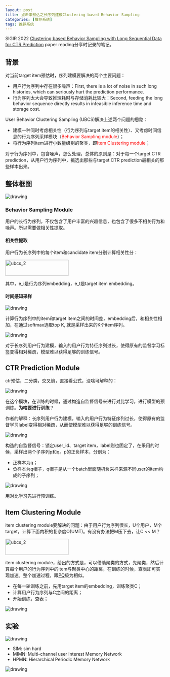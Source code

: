 ```yaml
---
layout: post
title: 点击率预估之长序列建模Clustering based Behavior Sampling
categories: [推荐系统]
tags: 推荐系统
---
```



SIGIR 2022 [Clustering based Behavior Sampling with Long Sequential Data for CTR Prediction](https://dl.acm.org/doi/10.1145/3477495.3531829) paper reading分享时记录的笔记。

## 背景

对当前target item预估时，序列建模要解决的两个主要问题：

- 用户行为序列中存在很多噪声：First, there is a lot of noise in such long histories, which can seriously hurt the prediction performance.
- 行为序列太大会导致推理耗时与存储消耗比较大：Second, feeding the long behavior sequence directly results in infeasible inference time and storage cost.

User Behavior Clustering Sampling (UBCS)解决上述两个问题的思路：

- 建模一种同时考虑相关性（行为序列与target item的相关性）、又考虑时间信息的行为序列采样模块（<font color='red'>Behavior Sampling module</font>）；
- 将行为序列item进行小数量级别的聚类，即<font color='red'>Item Clustering module</font>；

对于行为序列中，包含噪声，怎么处理，总体的原则是：对于每一个target CTR prediction，从用户行为序列中，挑选出那些与target CTR prediction最相关的那些样本出来。

## 整体框图

![drawing](http://yongyuan.name/imgs/posts/ubcs_1.png)


### Behavior Sampling Module

用户的长行为序列，不仅包含了用户丰富的兴趣信息，也包含了很多不相关行为和噪声。所以需要做相关性提取。

#### 相关性提取

用户行为长序列中的每个item和candidate item分别计算相关性分：

<img src="http://yongyuan.name/imgs/posts/ubcs_2.png" width = "200" height = "50" alt="ubcs_2" align=center />

其中，e_i是行为序列embedding，e_t是target item embedding。
  

#### 时间感知采样    

![drawing](http://yongyuan.name/imgs/posts/ubcs_3.png) 

计算行为序列中的item和target item之间的时间差，embedding后，和相关性相加，在通过softmax选取top K, 就是采样出来的K个item序列。

![drawing](http://yongyuan.name/imgs/posts/ubcs_4.png)   

对于长序列用户行为建模，输入的用户行为特征序列过长，使得原有的监督学习标签变得相对稀疏，模型难以获得足够的训练信号。
 
## CTR Prediction Module

ctr预估，二分类，交叉熵，直接看公式，没啥可解释的：

![drawing](http://yongyuan.name/imgs/posts/ubcs_5.png)

在这个模块，在训练的时候，通过构造自监督信号来进行对比学习，进行模型的预训练。**为啥要进行训练**？

作者的解释：长序列用户行为建模，输入的用户行为特征序列过长，使得原有的监督学习label变得相对稀疏，从而使模型难以获得足够的训练信号。

![drawing](http://yongyuan.name/imgs/posts/ubcs_6.png)

构造的自监督信号：锁定user_id、target item，label则也固定了，在采用的时候，采样出两个子序列p和q。p的正负样本，分别为：

 - 正样本为q；
 - 负样本为q帽子，q帽子是从一个batch里面随机负采样来源不同user的item构成的子序列；

![drawing](http://yongyuan.name/imgs/posts/ubcs_7.png)

用对比学习先进行预训练。

## Item Clustering Module

item clustering module要解决的问题：由于用户行为序列很长，U个用户，M个target，计算下面内积的复杂度O(UMT)。有没有办法把M压下去，让C << M？

<img src="http://yongyuan.name/imgs/posts/ubcs_8.png" width = "200" height = "50" alt="ubcs_2" align=center />

item clustering module，给出的方式是，可以借助聚类的方式，先聚类，然后计算每个用户的行为序列中的item与聚类中心的距离，在训练的时候，查表即可实现加速。整个加速过程，跟[PQ](https://yongyuan.name/blog/vector-ann-search.html)极为相似。

- 在每一轮训练之前，先用target item的embedding，训练聚类C；
- 计算用户行为序列与C之间的距离；
- 开始训练，查表；

![drawing](http://yongyuan.name/imgs/posts/ubcs_9.png)

## 实验

![drawing](http://yongyuan.name/imgs/posts/ubcs_10.png)

- SIM: sim hard
- MIMN: Multi-channel user Interest Memory Network
- HPMN: Hierarchical Periodic Memory Network

![drawing](http://yongyuan.name/imgs/posts/ubcs_11.png)


 




